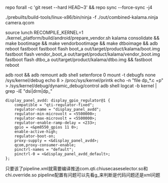 repo forall -c 'git reset --hard HEAD~3' && repo sync --force-sync -j4

./prebuilts/build-tools/linux-x86/bin/ninja -f ./out/combined-kalama.ninja camera.qcom
    
source 
lunch
RECOMPILE_KERNEL=1 ./kernel_platform/build/android/prepare_vendor.sh kalama consolidate && make bootimage && make vendorbootimage && make dtboimage && adb reboot fastboot
fastboot flash boot_a out/target/product/kalama/boot.img
fastboot flash vendor_boot_a out/target/product/kalama/vendor_boot.img
fastboot flash dtbo_a out/target/product/kalama/dtbo.img  && fastboot reboot



adb root && adb remount 
adb shell setenforce 0
mount -t debugfs none /sys/kernel/debug
echo 8 > /proc/sys/kernel/printk
echo -n "file dp_*.c +p" > /sys/kernel/debug/dynamic_debug/control
adb shell logcat -b kernel | grep -iE "dsi|drm|dp_"

	display_panel_avdd: display_gpio_regulator@1 {
		compatible = "qti-regulator-fixed";
		regulator-name = "display_panel_avdd";
		regulator-min-microvolt = <5500000>;
		regulator-max-microvolt = <5500000>;
		regulator-enable-ramp-delay = <233>;
		gpio = <&pm8550_gpios 11 0>;
		enable-active-high;
		regulator-boot-on;
		proxy-supply = <&display_panel_avdd>;
		qcom,proxy-consumer-enable;
		pinctrl-names = "default";
		pinctrl-0 = <&display_panel_avdd_default>;
	};



只要该了pipeline.xml就需要编译推送com.qti.chiusecaseselector.so和chi.override.so
pipeline配置有问题可以先看g_来判断是代码问题还是xml问题

